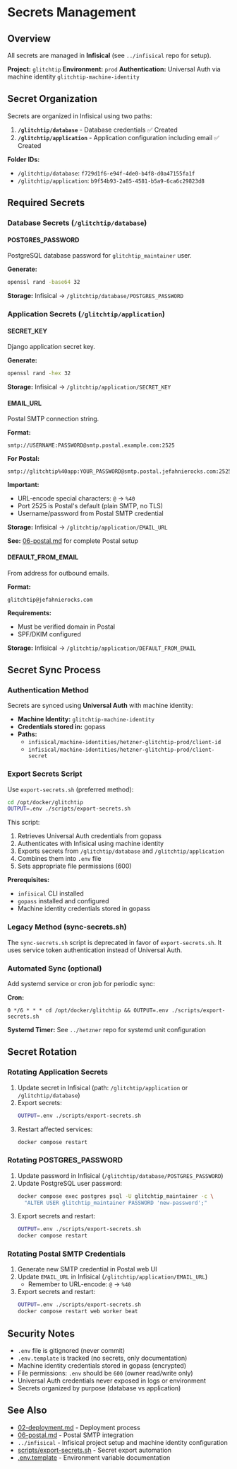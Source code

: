 # Secrets Management

## Overview
All secrets are managed in **Infisical** (see `../infisical` repo for setup).

**Project:** `glitchtip`
**Environment:** `prod`
**Authentication:** Universal Auth via machine identity `glitchtip-machine-identity`

## Secret Organization

Secrets are organized in Infisical using two paths:

1. **`/glitchtip/database`** - Database credentials ✅ Created
2. **`/glitchtip/application`** - Application configuration including email ✅ Created

**Folder IDs:**
- `/glitchtip/database`: `f729d1f6-e94f-4de0-b4f8-d0a47155fa1f`
- `/glitchtip/application`: `b9f54b93-2a85-4581-b5a9-6ca6c29823d8`

## Required Secrets

### Database Secrets (`/glitchtip/database`)

#### POSTGRES_PASSWORD
PostgreSQL database password for `glitchtip_maintainer` user.

**Generate:**
```bash
openssl rand -base64 32
```

**Storage:** Infisical → `/glitchtip/database/POSTGRES_PASSWORD`

### Application Secrets (`/glitchtip/application`)

#### SECRET_KEY
Django application secret key.

**Generate:**
```bash
openssl rand -hex 32
```

**Storage:** Infisical → `/glitchtip/application/SECRET_KEY`

#### EMAIL_URL
Postal SMTP connection string.

**Format:**
```
smtp://USERNAME:PASSWORD@smtp.postal.example.com:2525
```

**For Postal:**
```
smtp://glitchtip%40app:YOUR_PASSWORD@smtp.postal.jefahnierocks.com:2525
```

**Important:**
- URL-encode special characters: `@` → `%40`
- Port 2525 is Postal's default (plain SMTP, no TLS)
- Username/password from Postal SMTP credential

**Storage:** Infisical → `/glitchtip/application/EMAIL_URL`

**See:** [06-postal.md](./06-postal.md) for complete Postal setup

#### DEFAULT_FROM_EMAIL
From address for outbound emails.

**Format:**
```
glitchtip@jefahnierocks.com
```

**Requirements:**
- Must be verified domain in Postal
- SPF/DKIM configured

**Storage:** Infisical → `/glitchtip/application/DEFAULT_FROM_EMAIL`

## Secret Sync Process

### Authentication Method

Secrets are synced using **Universal Auth** with machine identity:
- **Machine Identity:** `glitchtip-machine-identity`
- **Credentials stored in:** gopass
- **Paths:**
  - `infisical/machine-identities/hetzner-glitchtip-prod/client-id`
  - `infisical/machine-identities/hetzner-glitchtip-prod/client-secret`

### Export Secrets Script

Use `export-secrets.sh` (preferred method):

```bash
cd /opt/docker/glitchtip
OUTPUT=.env ./scripts/export-secrets.sh
```

This script:
1. Retrieves Universal Auth credentials from gopass
2. Authenticates with Infisical using machine identity
3. Exports secrets from `/glitchtip/database` and `/glitchtip/application`
4. Combines them into `.env` file
5. Sets appropriate file permissions (600)

**Prerequisites:**
- `infisical` CLI installed
- `gopass` installed and configured
- Machine identity credentials stored in gopass

### Legacy Method (sync-secrets.sh)

The `sync-secrets.sh` script is deprecated in favor of `export-secrets.sh`.
It uses service token authentication instead of Universal Auth.

### Automated Sync (optional)

Add systemd service or cron job for periodic sync:

**Cron:**
```cron
0 */6 * * * cd /opt/docker/glitchtip && OUTPUT=.env ./scripts/export-secrets.sh
```

**Systemd Timer:** See `../hetzner` repo for systemd unit configuration

## Secret Rotation

### Rotating Application Secrets
1. Update secret in Infisical (path: `/glitchtip/application` or `/glitchtip/database`)
2. Export secrets:
   ```bash
   OUTPUT=.env ./scripts/export-secrets.sh
   ```
3. Restart affected services:
   ```bash
   docker compose restart
   ```

### Rotating POSTGRES_PASSWORD
1. Update password in Infisical (`/glitchtip/database/POSTGRES_PASSWORD`)
2. Update PostgreSQL user password:
   ```bash
   docker compose exec postgres psql -U glitchtip_maintainer -c \
     "ALTER USER glitchtip_maintainer PASSWORD 'new-password';"
   ```
3. Export secrets and restart:
   ```bash
   OUTPUT=.env ./scripts/export-secrets.sh
   docker compose restart
   ```

### Rotating Postal SMTP Credentials
1. Generate new SMTP credential in Postal web UI
2. Update `EMAIL_URL` in Infisical (`/glitchtip/application/EMAIL_URL`)
   - Remember to URL-encode: `@` → `%40`
3. Export secrets and restart:
   ```bash
   OUTPUT=.env ./scripts/export-secrets.sh
   docker compose restart web worker beat
   ```

## Security Notes
- `.env` file is gitignored (never commit)
- `.env.template` is tracked (no secrets, only documentation)
- Machine identity credentials stored in gopass (encrypted)
- File permissions: `.env` should be `600` (owner read/write only)
- Universal Auth credentials never exposed in logs or environment
- Secrets organized by purpose (database vs application)

## See Also
- [02-deployment.md](./02-deployment.md) - Deployment process
- [06-postal.md](./06-postal.md) - Postal SMTP integration
- `../infisical` - Infisical project setup and machine identity configuration
- [scripts/export-secrets.sh](../scripts/export-secrets.sh) - Secret export automation
- [.env.template](../.env.template) - Environment variable documentation
